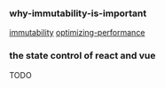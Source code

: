 ### why-immutability-is-important
[immutability](https://facebook.github.io/react/tutorial/tutorial.html#why-immutability-is-important)
[optimizing-performance](https://facebook.github.io/react/docs/optimizing-performance.html#examples)

### the state control of react and vue
TODO